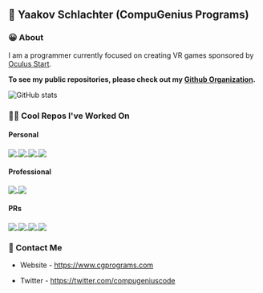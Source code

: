 ## 👋 Yaakov Schlachter (CompuGenius Programs)

### 😀 About
I am a programmer currently focused on creating VR games sponsored by [Oculus Start](https://www.oculus.com).

**To see my public repositories, please check out my [Github Organization](https://github.com/CompuGenius-Programs).**

![GitHub stats](https://github-readme-stats.vercel.app/api?username=compugenius&hide=stars&count_private=true&show_icons=true&theme=algolia)

### 👨‍💻 Cool Repos I've Worked On
#### Personal
<a href="https://github.com/CompuGenius-Programs/SudoCopilot">
  <img align="center" src="https://github-readme-stats.vercel.app/api/pin/?username=compugenius-programs&repo=sudocopilot&show_owner=true&theme=algolia" />
</a>
<a href="https://github.com/CompuGenius-Programs/auto-ktane">
  <img align="center" src="https://github-readme-stats.vercel.app/api/pin/?username=compugenius-programs&repo=auto-ktane&show_owner=true&theme=algolia" />
</a>
<a href="https://github.com/CompuGenius-Programs/Tic-Tac-Toe-AI">
  <img align="center" src="https://github-readme-stats.vercel.app/api/pin/?username=compugenius-programs&repo=tic-tac-toe-ai&show_owner=true&theme=algolia" />
</a>
<a href="https://github.com/CompuGenius-Programs/CGPrograms-Bot">
  <img align="center" src="https://github-readme-stats.vercel.app/api/pin/?username=compugenius-programs&repo=cgprograms-bot&show_owner=true&theme=algolia" />
</a>

#### Professional
<a href="https://github.com/CompuGenius-Programs/Collapsus-V2">
  <img align="center" src="https://github-readme-stats.vercel.app/api/pin/?username=compugenius-programs&repo=collapsus-v2&show_owner=true&theme=algolia" />
</a>
<a href="https://github.com/CompuGenius-Programs/VRIF-Bot">
  <img align="center" src="https://github-readme-stats.vercel.app/api/pin/?username=compugenius-programs&repo=vrif-bot&show_owner=true&theme=algolia" />
</a>

#### PRs
<a href="https://github.com/Unity-Technologies/ml-agents">
  <img align="center" src="https://github-readme-stats.vercel.app/api/pin/?username=unity-technologies&repo=ml-agents&show_owner=true&theme=algolia" />
</a>
<a href="https://github.com/upptime/upptime">
  <img align="center" src="https://github-readme-stats.vercel.app/api/pin/?username=upptime&repo=upptime&show_owner=true&theme=algolia" />
</a>
<a href="https://github.com/mrob95/pyvda">
  <img align="center" src="https://github-readme-stats.vercel.app/api/pin/?username=mrob95&repo=pyvda&show_owner=true&theme=algolia" />
</a>
<a href="https://github.com/vrumger/counting-too">
  <img align="center" src="https://github-readme-stats.vercel.app/api/pin/?username=vrumger&repo=counting-too&show_owner=true&theme=algolia" />
</a>


### 📧 Contact Me

- Website - https://www.cgprograms.com

- Twitter - https://twitter.com/compugeniuscode
